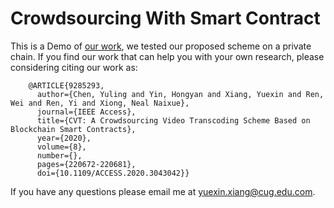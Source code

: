 # Crowdsourcing With Smart Contract
This is a Demo of [our work](https://ieeexplore.ieee.org/abstract/document/9285293), we tested our proposed scheme on a private chain. If you find our work that can help you with your own research, please considering citing our work as:

        @ARTICLE{9285293,
          author={Chen, Yuling and Yin, Hongyan and Xiang, Yuexin and Ren, Wei and Ren, Yi and Xiong, Neal Naixue},
          journal={IEEE Access}, 
          title={CVT: A Crowdsourcing Video Transcoding Scheme Based on Blockchain Smart Contracts}, 
          year={2020},
          volume={8},
          number={},
          pages={220672-220681},
          doi={10.1109/ACCESS.2020.3043042}}

If you have any questions please email me at yuexin.xiang@cug.edu.com.
